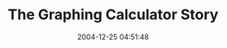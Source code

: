 ---
date: 2004-12-25 04:51:48
link:
  source: delicious
  source_url: https://del.icio.us/roytang
  text: The Graphing Calculator Story
  url: http://www.pacifict.com/Story/
slug: the-graphing-calculator-story
source: delicious
tags:
- software-development
title: The Graphing Calculator Story
---
